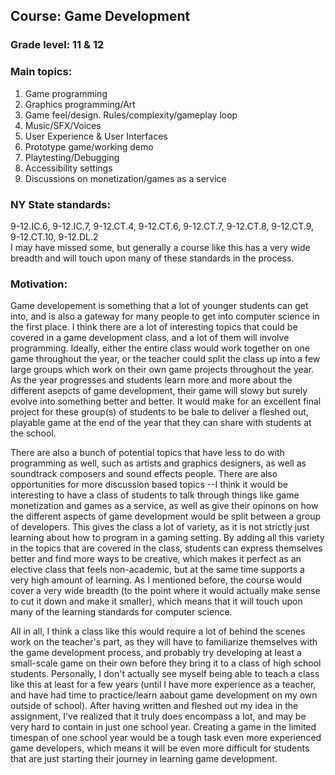 ## Course: Game Development  
### Grade level: 11 & 12  
### Main topics: 
1. Game programming
2. Graphics programming/Art 
3. Game feel/design. Rules/complexity/gameplay loop
4. Music/SFX/Voices
5. User Experience & User Interfaces
6. Prototype game/working demo
7. Playtesting/Debugging
8. Accessibility settings
9. Discussions on monetization/games as a service


### NY State standards:  

9-12.IC.6, 9-12.IC.7, 9-12.CT.4, 9-12.CT.6, 9-12.CT.7, 9-12.CT.8, 9-12.CT.9, 9-12.CT.10, 9-12.DL.2  
I may have missed some, but generally a course like this has a very wide breadth and will touch upon many of these standards in the process. 

### Motivation:
Game developement is something that a lot of younger students can get into, and is also a gateway for many people to get into computer science in the first place. I think there are a lot of interesting topics that could be covered in a game development class, and a lot of them will involve programming.
Ideally, either the entire class would work together on one game throughout the year, or the teacher could split the class up into a few large groups which work on their own game projects throughout the year. As the year progresses and students learn more and more about the different asepcts of game development,
their game will slowy but surely evolve into something better and better. It would make for an excellent final project for these group(s) of students to be bale to deliver a fleshed out, playable game at the end of the year that they can share with students at the school.
  
There are also a bunch of potential topics that have less to do with programming as well, such as artists and graphics designers, as well as soundtrack composers and sound effects people. There are also opportunities for more discussion based topics --I think it would be interesting to have a class of students to 
talk through things like game monetization and games as a service, as well as give their opinons on how the different aspects of game development would be split between a group of developers. This gives the class a lot of variety, as it is not strictly just learning about how to program in a gaming setting. By adding 
all this variety in the topics that are covered in the class, students can express themselves better and find more ways to be creative, which makes it perfect as an elective class that feels non-academic, but at the same time supports a very high amount of learning. As I mentioned before, 
the course would cover a very wide breadth (to the point where it would actually make sense to cut it down and make it smaller), which means that it will touch upon many of the learning standards for computer science. 

All in all, I think a class like this would require a lot of behind the scenes work on the teacher's part, as they will have to familiarize themselves with the game development process, and probably try developing at least a small-scale game on their own before they bring it to a class of high school students.
Personally, I don't actually see myself being able to teach a class like this at least for a few years (until I have more experience as a teacher, and have had time to practice/learn aabout game development on my own outside of school). After having written and fleshed out my idea in the assignment, I've realized that 
it truly does encompass a lot, and may be very hard to contain in just one school year. Creating a game in the limited timespan of one school year would be a tough task even more experienced game developers, which means it will be even more difficult for students that are just starting their journey in learning game development.

